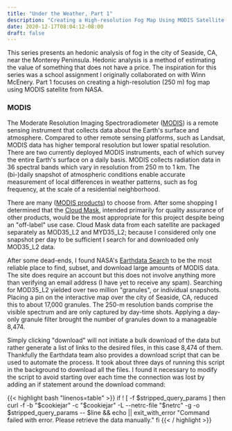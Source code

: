 ```yaml
---
title: "Under the Weather, Part 1"
description: "Creating a High-resolution Fog Map Using MODIS Satellite Data"
date: 2020-12-17T08:04:12-08:00
draft: false
---
```


This series presents an hedonic analysis of fog in the city of Seaside, CA,
near the Monterey Peninsula. Hedonic analysis is a method of estimating the
value of something that does not have a price. The inspiration for this series
was a school assignment I originally collaborated on with Winn McEnery. Part 1
focuses on creating a high-resolution (250 m) fog map using MODIS satellite
from NASA.


### MODIS

The Moderate Resolution Imaging Spectroradiometer
([MODIS](https://modis.gsfc.nasa.gov/about/)) is a remote sensing instrument
that collects data about the Earth's surface and atmosphere.  Compared to
other remote sensing platforms, such as Landsat, MODIS data has higher
temporal resolution but lower spatial resolution. There are two currently
deployed MODIS instruments, each of which survey the entire Earth's surface on
a daily basis. MODIS collects radiation data in 36 spectral bands which vary
in resolution from 250 m to 1 km. The (bi-)daily snapshot of atmospheric
conditions enable accurate measurement of local differences in weather
patterns, such as fog frequency, at the scale of a residential neighborhood.

There are many ([MODIS products](https://modis.gsfc.nasa.gov/data/)) to choose
from. After some shopping I determined that the [Cloud
Mask](https://modis.gsfc.nasa.gov/data/dataprod/mod35.php), intended primarily
for quality assurance of other products, would be the most appropriate for
this project despite being an "off-label" use case. Cloud Mask data from each
satellite are packaged separately as MOD35_L2 and MYD35_L2; because I
considered only one snapshot per day to be sufficient I search for and
downloaded only MOD35_L2 data.

After some dead-ends, I found NASA's [Earthdata
Search](https://search.earthdata.nasa.gov/search) to be the most reliable
place to find, subset, and download large amounts of MODIS data. The site does
require an account but this does not involve anything more than verifying an
email address (I have yet to receive any spam). Searching for MOD35_L2 yielded
over two million "granules", or individual snapshots. Placing a pin on the
interactive map over the city of Seaside, CA, reduced this to about 17,000
granules. The 250-m resolution bands comprise the visible spectrum and are
only captured by day-time shots. Applying a day-only granule filter brought
the number of granules down to a manageable 8,474.

Simply clicking "download" will not initiate a bulk download of the data but rather
generate a list of links to the desired files, in this case 8,474 of them.
Thankfully the Earthdata team also provides a download script that can be used
to automate the process. It took about three days of running this script in
the background to download all the files. I found it necessary to modify the
script to avoid starting over each time the connection was lost by adding an
if statement around the download command:

{{< highlight bash "linenos=table" >}}
if ! [ -f $stripped_query_params ]
then
    curl -f -b "$cookiejar" -c "$cookiejar" -L --netrc-file "$netrc" -g -o $stripped_query_params -- $line && echo || exit_with_error "Command failed with error. Please retrieve the data manually."
fi
{{< / highlight >}}
